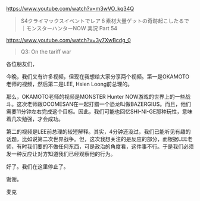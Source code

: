 https://www.youtube.com/watch?v=m3wVO_kq34Q

> S4クライマックスイベントでレア６素材大量ゲットの奇跡起こしたるで｜モンスターハンターNOW 実況 Part 54

https://www.youtube.com/watch?v=3y7XwBcdg_0

> Q3: On the tariff war

各位朋友们，

今晚，我们又有许多视频，但现在我想给大家分享两个视频。第一是OKAMOTO老师的视频，然后第二是LEE, Hsien Loong前总理的。

那么，OKAMOTO老师的视频是MONSTER Hunter NOW游戏的世界上的一些战斗。这次老师跟OCOMESAN在一起打猎一个恐龙叫做BAZERGIUS。而且，他们需要11分钟左右完成这个目标。因此，我们可能也回忆SHI-NI-GE那种玩性，意味着几次勉强，才会成功。

第二的视频是LEE前总理的较短解释。其实，4分钟还没过，我们已能听见有趣的话题，比如说第二次世界战争。但，这次我想关注的是反应的部分，而根据LEE老师，有时我们要的不做任何东西，可是政治的角度看，这件事不行。于是我们必须发一种反应让对方知道我们已经观察他的行为。

好了。我们在这里停止了。

谢谢。

麦克


